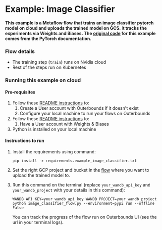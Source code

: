 # Example: Image Classifier
**This example is a Metaflow flow that trains an image classifier pytorch model on cloud and uploads the trained model on GCS. It tracks the experiments via Weights and Biases. The [original code](https://pytorch.org/tutorials/beginner/blitz/cifar10_tutorial.html) for this example comes from the PyTorch documentation.**

### Flow details
- The training step (`train`) runs on Nvidia cloud
- Rest of the steps run on Kubernetes

### Running this example on cloud
#### Pre-requisites
1. Follow these [README instructions](../../src/mozmlops/templates/README.md#most-importantly-you-need-an-account-with-outerbounds-do-not-make-this-yourself) to:
    1. Create a User account with Outerbounds if it doesn't exist
    2. Configure your local machine to run your flows on Outerbounds
2. Follow these [README instructions](../../src/mozmlops/templates/README.md#next-tracking-visualizing-and-evaluating-ml-experiments) to:
    1. Have a User account with Weights & Biases
3. Python is installed on your local machine

#### Instructions to run
1. Install the requirements using command:
    ```
    pip install -r requirements.example_image_classifier.txt
    ```
2. Set the right GCP project and bucket in the [flow](./image_classifier_flow.py) where you want to upload the trained model to.
3. Run this command on the terminal (replace `your_wandb_api_key` and `your_wandb_project` with your details in this command):
   ```
   WANDB_API_KEY=your_wandb_api_key WANDB_PROJECT=your_wandb_project python image_classifier_flow.py --environment=pypi run --offline False
   ```

   You can track the progress of the flow run on Outerbounds UI (see the url in your terminal logs).
